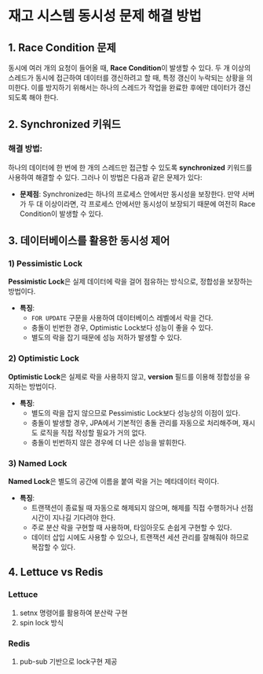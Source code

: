 
# 재고 시스템 동시성 문제 해결 방법

## 1. Race Condition 문제

동시에 여러 개의 요청이 들어올 때, **Race Condition**이 발생할 수 있다. 두 개 이상의 스레드가 동시에 접근하여 데이터를 갱신하려고 할 때, 특정 갱신이 누락되는 상황을 의미한다. 이를 방지하기 위해서는 하나의 스레드가 작업을 완료한 후에만 데이터가 갱신되도록 해야 한다.

## 2. Synchronized 키워드

### 해결 방법:
하나의 데이터에 한 번에 한 개의 스레드만 접근할 수 있도록 **synchronized** 키워드를 사용하여 해결할 수 있다. 그러나 이 방법은 다음과 같은 문제가 있다:

- **문제점**: Synchronized는 하나의 프로세스 안에서만 동시성을 보장한다. 만약 서버가 두 대 이상이라면, 각 프로세스 안에서만 동시성이 보장되기 때문에 여전히 Race Condition이 발생할 수 있다.

## 3. 데이터베이스를 활용한 동시성 제어

### 1) Pessimistic Lock

**Pessimistic Lock**은 실제 데이터에 락을 걸어 점유하는 방식으로, 정합성을 보장하는 방법이다.

- **특징**:
    - `FOR UPDATE` 구문을 사용하여 데이터베이스 레벨에서 락을 건다.
    - 충돌이 빈번한 경우, Optimistic Lock보다 성능이 좋을 수 있다.
    - 별도의 락을 잡기 때문에 성능 저하가 발생할 수 있다.

### 2) Optimistic Lock

**Optimistic Lock**은 실제로 락을 사용하지 않고, **version** 필드를 이용해 정합성을 유지하는 방법이다.

- **특징**:
    - 별도의 락을 잡지 않으므로 Pessimistic Lock보다 성능상의 이점이 있다.
    - 충돌이 발생할 경우, JPA에서 기본적인 충돌 관리를 자동으로 처리해주며, 재시도 로직을 직접 작성할 필요가 거의 없다.
    - 충돌이 빈번하지 않은 경우에 더 나은 성능을 발휘한다.

### 3) Named Lock

**Named Lock**은 별도의 공간에 이름을 붙여 락을 거는 메타데이터 락이다.

- **특징**:
    - 트랜잭션이 종료될 때 자동으로 해제되지 않으며, 해제를 직접 수행하거나 선점 시간이 지나길 기다려야 한다.
    - 주로 분산 락을 구현할 때 사용하며, 타임아웃도 손쉽게 구현할 수 있다.
    - 데이터 삽입 시에도 사용할 수 있으나, 트랜잭션 세션 관리를 잘해줘야 하므로 복잡할 수 있다.
  

## 4. Lettuce vs Redis 
### Lettuce
1) setnx 명령어를 활용하여 분산락 구현
2) spin lock 방식

### Redis
1) pub-sub 기반으로 lock구현 제공